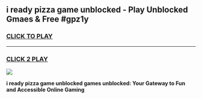
## i ready pizza game unblocked - Play Unblocked Gmaes & Free #gpz1y
<h3>
<a href="https://news.freeplayer.one?title=i_ready_pizza_game_unblocked&ref=03M">CLICK TO PLAY</a></h3>
<hr>

<h3>
<a href="https://news.freeplayer.one?title=i_ready_pizza_game_unblocked&ref=03M">CLICK 2 PLAY</a>
  
</h3>

<a href="https://news.freeplayer.one?title=i_ready_pizza_game_unblocked&ref=03M"><img src="https://clearcache.store/games.png"></a>


**i ready pizza game unblocked games unblocked: Your Gateway to Fun and Accessible Online Gaming**
